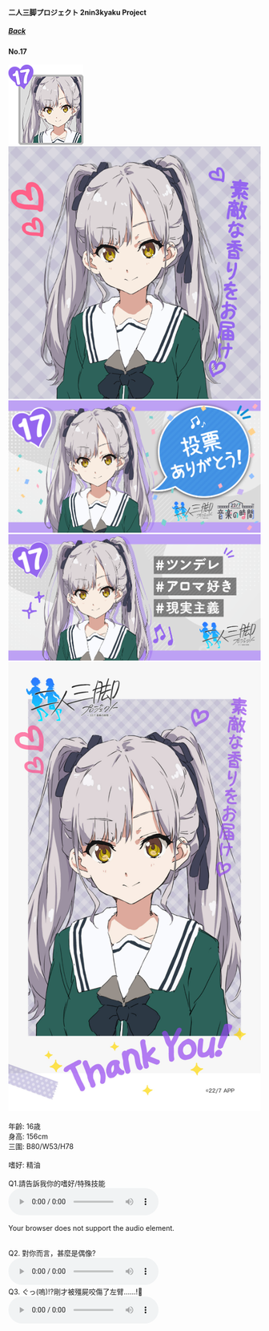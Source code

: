 #### 二人三脚プロジェクト 2nin3kyaku Project
##### [Back](2nin3kyaku_List.md)

#### No.17
<img src="../../../Img/Nanaon/2nin3kyaku/17/17_thumb.png"><br>
<img src="../../../Img/Nanaon/2nin3kyaku/17/17_main.png"><br>
<img src="../../../Img/Nanaon/2nin3kyaku/17/17_thanks.png"><br>
<img src="../../../Img/Nanaon/2nin3kyaku/17/17_desc.png"><br>
<img src="../../../Img/Nanaon/2nin3kyaku/17/17_wallpaper.jpg"><br>
<br>
年齡: 16歳<br>
身高: 156cm<br>
三圍: B80/W53/H78<br>
<br>
嗜好: 精油<br>
<br>
Q1.請告訴我你的嗜好/特殊技能<br>
<audio controls="controls">
  <source type="audio/mp3" src="../../../Resources/2nin3kyaku/No17_voice_1.mp3"></source>
  <p>Your browser does not support the audio element.</p>
</audio><br>
Q2. 對你而言，甚麼是偶像? <br>
<audio controls="controls">
  <source type="audio/mp3" src="../../../Resources/2nin3kyaku/No17_voice_2.mp3"></source>
  <p>Your browser does not support the audio element.</p>
</audio><br>
Q3. ぐっ(嗚)!?剛才被殭屍咬傷了左臂……!🧟 <br>
<audio controls="controls">
  <source type="audio/mp3" src="../../../Resources/2nin3kyaku/No17_voice_3.mp3"></source>
  <p>Your browser does not support the audio element.</p>
</audio><br>